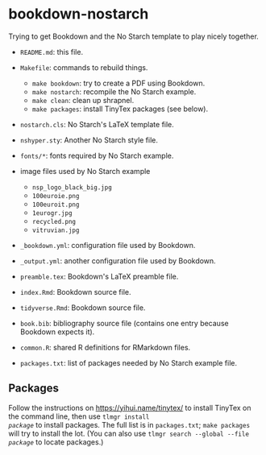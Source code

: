 # bookdown-nostarch

Trying to get Bookdown and the No Starch template to play nicely together.

-   `README.md`: this file.
-   `Makefile`: commands to rebuild things.
    -   `make bookdown`: try to create a PDF using Bookdown.
    -   `make nostarch`: recompile the No Starch example.
    -   `make clean`: clean up shrapnel.
    -   `make packages`: install TinyTex packages (see below).

-   `nostarch.cls`: No Starch's LaTeX template file.
-   `nshyper.sty`: Another No Starch style file.
-   `fonts/*`: fonts required by No Starch example.
-   image files used by No Starch example
    -   `nsp_logo_black_big.jpg`
    -   `100euroie.png`
    -   `100euroit.png`
    -   `1eurogr.jpg`
    -   `recycled.png`
    -   `vitruvian.jpg`

-   `_bookdown.yml`: configuration file used by Bookdown.
-   `_output.yml`: another configuration file used by Bookdown.
-   `preamble.tex`: Bookdown's LaTeX preamble file.
-   `index.Rmd`: Bookdown source file.
-   `tidyverse.Rmd`: Bookdown source file.
-   `book.bib`: bibliography source file (contains one entry because Bookdown expects it).
-   `common.R`: shared R definitions for RMarkdown files.

-   `packages.txt`: list of packages needed by No Starch example file.

## Packages

Follow the instructions on <https://yihui.name/tinytex/> to install TinyTex on the command line,
then use <code>tlmgr install <em>package</em></code> to install packages.
The full list is in `packages.txt`; `make packages` will try to install the lot.
(You can also use <code>tlmgr search --global --file <em>package</em></code> to locate packages.)
